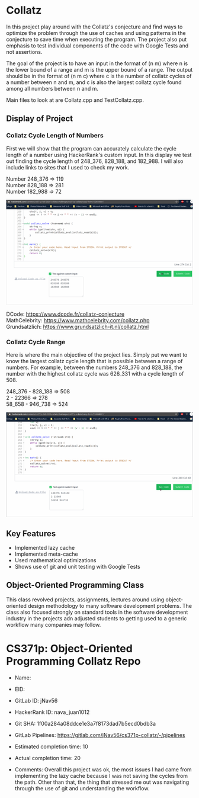 # Collatz

In this project play around with the Collatz's conjecture and find ways to optimize the problem through the use of caches and using patterns in the conjecture to save time when executing the program. The project also put emphasis to test individual components of the code with Google Tests and not assertions.

The goal of the project is to have an input in the format of (n m) where n is the lower bound of a range and m is the upper bound of a range. The output should be in the format of (n m c) where c is the number of collatz cycles of a number between n and m, and c is also the largest collatz cycle found among all numbers between n and m.

Main files to look at are Collatz.cpp and TestCollatz.cpp.

## Display of Project

### Collatz Cycle Length of Numbers

First we will show that the program can accurately calculate the cycle length of a number using HackerRank's custom input. In this display we test out finding the cycle length of 248_376, 828_188, and 182_988. I will also include links to sites that I used to check my work.

Number 248_376 => 119 <br/>
Number 828_188 => 281 <br/>
Number 182_988 => 72 <br/>

![gif](collatz_single.gif)

DCode: https://www.dcode.fr/collatz-conjecture <br/>
MathCelebrity: https://www.mathcelebrity.com/collatz.php <br/>
Grundsatzlich: https://www.grundsatzlich-it.nl/collatz.html <br/>

### Collatz Cycle Range

Here is where the main objective of the project lies. Simply put we want to know the largest collatz cycle length that is possible between a range of numbers. For example, between the numbers 248_376 and 828_188, the number with the highest collatz cycle was 626_331 with a cycle length of 508.

248_376 - 828_188 => 508 <br/>
2 - 22366 => 278 <br/>
58_658 - 946_738 => 524 <br/>

![gif](collatz_range.gif)

## Key Features
- Implemented lazy cache
- Implemented meta-cache
- Used mathematical optimizations
- Shows use of git and unit testing with Google Tests

## Object-Oriented Programming Class

This class revolved projects, assignments, lectures around using object-oriented design methodology to many software development problems. The class also focused strongly on standard tools in the software development industry in the projects adn adjusted students to getting used to a generic workflow many companies may follow.

# CS371p: Object-Oriented Programming Collatz Repo

* Name: 

* EID: 

* GitLab ID: jNav56

* HackerRank ID: nava_juan1012

* Git SHA: 1f00a284a08ddce1e3a7f8173dad7b5ecd0bdb3a

* GitLab Pipelines: https://gitlab.com/jNav56/cs371p-collatz/-/pipelines

* Estimated completion time: 10

* Actual completion time: 20

* Comments: Overall this project was ok, the most issues I had came from
implementing the lazy cache because I was not saving the cycles from the
path. Other than that, the thing that stressed me out was navigating
through the use of git and understanding the workflow.

